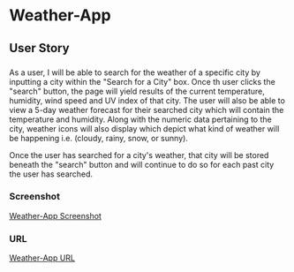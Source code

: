 # Weather-App

## User Story

### 
As a user, I will be able to search for the weather of a specific city by inputting a city within the "Search for a City" box. Once th user clicks the "search" button, the page will yield results of the current temperature, humidity, wind speed and UV index of that city. The user will also be able to view a 5-day weather forecast for their searched city which will contain the temperature and humidity. Along with the numeric data pertaining to the city, weather icons will also display which depict what kind of weather will be happening i.e. (cloudy, rainy, snow, or sunny).

Once the user has searched for a city's weather, that city will be stored beneath the "search" button and will continue to do so for each past city the user has searched.

### Screenshot
[Weather-App Screenshot](weather.png)

### URL
[Weather-App URL](https://bebrucato.github.io/weather-app/)